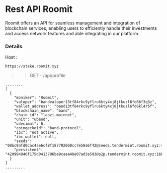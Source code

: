 # Rest API Roomit

Roomit offers an API for seamless management and integration of blockchain services, enabling users to efficiently handle their investments and access network features and able integrating in our platform.

### Details

Host :
```
https://stake.roomit.xyz
```

>> GET - /api/profile

```
........
[
  {
    "moniker": "Roomit",
    "valoper": "bandvaloper13tf84rkc9yflru6kty4xj8jtkuzl6fd66f3q3z",
    "wallet_address": "band13tf84rkc9yflru6kty4xj8jtkuzl6fd6kl4r5f",
    "blockchain_name": "band",
    "chain_id": "laozi-mainnet",
    "unit": "uband",
    "udecimal": 6,
    "coingeckoId": "band-protocol",
    "ibc": "not active",
    "ibc_wallet": null,
    "seeds": "08bc9afd0cac4ae6cf8f1877920b0cc7e58a6f42@seeds.tendermint.roomit.xyz:40000",
    "persistent": "420994846f175d0413796be9caea49e07ad3a503@p2p.tendermint.roomit.xyz:16600"
  }
]
.........
```
  